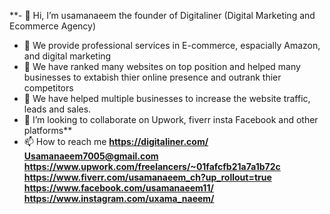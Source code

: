 **- 👋 Hi, I’m usamanaeem the founder of Digitaliner (Digital Marketing and Ecommerce Agency)
- 👀 We provide professional services in E-commerce, espacially Amazon, and digital marketing
- 🌱 We have ranked many websites on top position and helped many businesses to extabish thier online presence and outrank thier competitors
- 🌱 We have helped multiple businesses to increase the website traffic, leads and sales.
- 💞️ I’m looking to collaborate on Upwork, fiverr insta Facebook and other platforms**
- 📫 How to reach me
**https://digitaliner.com/
Usamanaeem7005@gmail.com
https://www.upwork.com/freelancers/~01fafcfb21a7a1b72c
https://www.fiverr.com/usamanaeem_ch?up_rollout=true
https://www.facebook.com/usamanaeem11/
https://www.instagram.com/uxama_naeem/**

